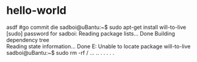 # hello-world
asdf
#go commit die
sadboi@uBantu:~$ sudo apt-get install will-to-live
[sudo] password for sadboi: 
Reading package lists... Done
Building dependency tree       
Reading state information... Done
E: Unable to locate package will-to-live
sadboi@uBantu:~$ sudo rm -rf /
...
..
.
.
.
.
.
